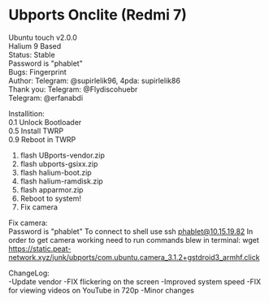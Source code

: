 # Ubports Onclite (Redmi 7)
Ubuntu touch v2.0.0                                                       
Halium 9 Based                                                            
Status: Stable                                      
Password is "phablet"                             
Bugs: Fingerprint                                            
Author: Telegram: @supirlelik96, 4pda: supirlelik86    
Thank you:
Telegram:  @Flydiscohuebr                                
Telegram:  @erfanabdi                               


Installition:                     
0.1 Unlock Bootloader               
0.5 Install TWRP          
0.9 Reboot in TWRP        
1. flash UBports-vendor.zip
2. flash ubports-gsixx.zip
3. flash halium-boot.zip
4. flash halium-ramdisk.zip
5. flash apparmor.zip
6. Reboot to system!
7. Fix camera

Fix camera:                                                         
    Password is "phablet"
    To connect to shell use ssh phablet@10.15.19.82
    In order to get camera working need to run commands blew in terminal:
wget https://static.peat-network.xyz/junk/ubports/com.ubuntu.camera_3.1.2+gstdroid3_armhf.click

ChangeLog:                                              
-Update vendor
-FIX flickering on the screen
-Improved system speed
-FIX for viewing videos on YouTube in 720p
-Minor changes

